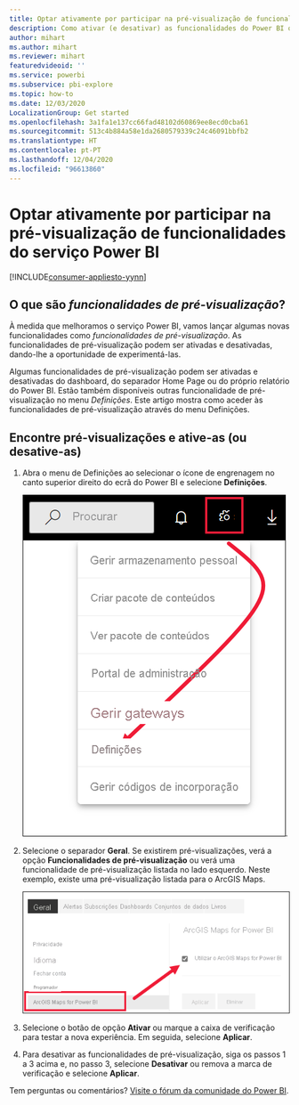 ```yaml
---
title: Optar ativamente por participar na pré-visualização de funcionalidades
description: Como ativar (e desativar) as funcionalidades do Power BI que estão em pré-visualização.
author: mihart
ms.author: mihart
ms.reviewer: mihart
featuredvideoid: ''
ms.service: powerbi
ms.subservice: pbi-explore
ms.topic: how-to
ms.date: 12/03/2020
LocalizationGroup: Get started
ms.openlocfilehash: 3a1fa1e137cc66fad48102d60869ee8ecd0cba61
ms.sourcegitcommit: 513c4b884a58e1da2680579339c24c46091bbfb2
ms.translationtype: HT
ms.contentlocale: pt-PT
ms.lasthandoff: 12/04/2020
ms.locfileid: "96613860"
---
```

# <a name="opt-in-for-power-bi-service-preview-features"></a>Optar ativamente por participar na pré-visualização de funcionalidades do serviço Power BI

[!INCLUDE[consumer-appliesto-yynn](../includes/consumer-appliesto-yynn.md)]

## <a name="what-are-preview-features"></a>O que são *funcionalidades de pré-visualização*?
À medida que melhoramos o serviço Power BI, vamos lançar algumas novas funcionalidades como *funcionalidades de pré-visualização*. As funcionalidades de pré-visualização podem ser ativadas e desativadas, dando-lhe a oportunidade de experimentá-las.

Algumas funcionalidades de pré-visualização podem ser ativadas e desativadas do dashboard, do separador Home Page ou do próprio relatório do Power BI. Estão também disponíveis outras funcionalidade de pré-visualização no menu *Definições*. Este artigo mostra como aceder às funcionalidades de pré-visualização através do menu Definições.

## <a name="find-previews-and-turn-them-on-and-off"></a>Encontre pré-visualizações e ative-as (ou desative-as)
1. Abra o menu de Definições ao selecionar o ícone de engrenagem no canto superior direito do ecrã do Power BI e selecione **Definições**.
   
   ![Menu Definições](./media/end-user-preview-features/power-bi-preview-setting.png).
2. Selecione o separador **Geral**. Se existirem pré-visualizações, verá a opção **Funcionalidades de pré-visualização** ou verá uma funcionalidade de pré-visualização listada no lado esquerdo.  Neste exemplo, existe uma pré-visualização listada para o ArcGIS Maps. 
   
   ![Separador Geral](./media/end-user-preview-features/power-bi-preview-arcgis.png)
3. Selecione o botão de opção **Ativar** ou marque a caixa de verificação para testar a nova experiência. Em seguida, selecione **Aplicar**.
4. Para desativar as funcionalidades de pré-visualização, siga os passos 1 a 3 acima e, no passo 3, selecione **Desativar** ou remova a marca de verificação e selecione **Aplicar**.


Tem perguntas ou comentários? [Visite o fórum da comunidade do Power BI](https://community.powerbi.com/t5/Navigation-Preview-Forum/bd-p/NavigationPreview).

